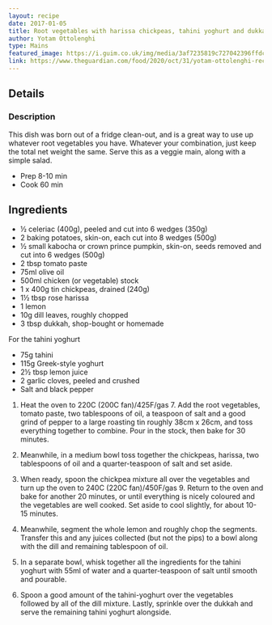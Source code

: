 ```yaml
---
layout: recipe
date: 2017-01-05
title: Root vegetables with harissa chickpeas, tahini yoghurt and dukkah
author: Yotam Ottolenghi
type: Mains
featured_image: https://i.guim.co.uk/img/media/3af7235819c727042396ffdc3e7db67b399f3966/0_0_3731_4384/master/3731.jpg?width=620&quality=45&auto=format&fit=max&dpr=2&s=57da1042c2482f1f0b434b7416121a63
link: https://www.theguardian.com/food/2020/oct/31/yotam-ottolenghi-recipes-autumn-veg-buttered-kohlrabi-yuca-fries
---
```

## Details
### Description
This dish was born out of a fridge clean-out, and is a great way to use up whatever root vegetables you have. Whatever your combination, just keep the total net weight the same. Serve this as a veggie main, along with a simple salad.

* Prep 8-10 min
* Cook 60 min

## Ingredients
* ½ celeriac (400g), peeled and cut into 6 wedges (350g)
* 2 baking potatoes, skin-on, each cut into 8 wedges (500g)
* ½ small kabocha or crown prince pumpkin, skin-on, seeds removed and cut into 6 wedges (500g)
* 2 tbsp tomato paste
* 75ml olive oil
* 500ml chicken (or vegetable) stock
* 1 x 400g tin chickpeas, drained (240g)
* 1½ tbsp rose harissa
* 1 lemon
* 10g dill leaves, roughly chopped
* 3 tbsp dukkah, shop-bought or homemade

For the tahini yoghurt
* 75g tahini
* 115g Greek-style yoghurt
* 2½ tbsp lemon juice
* 2 garlic cloves, peeled and crushed
* Salt and black pepper

1. Heat the oven to 220C (200C fan)/425F/gas 7. Add the root vegetables, tomato paste, two tablespoons of oil, a teaspoon of salt and a good grind of pepper to a large roasting tin roughly 38cm x 26cm, and toss everything together to combine. Pour in the stock, then bake for 30 minutes.

1. Meanwhile, in a medium bowl toss together the chickpeas, harissa, two tablespoons of oil and a quarter-teaspoon of salt and set aside.

1. When ready, spoon the chickpea mixture all over the vegetables and turn up the oven to 240C (220C fan)/450F/gas 9. Return to the oven and bake for another 20 minutes, or until everything is nicely coloured and the vegetables are well cooked. Set aside to cool slightly, for about 10-15 minutes.

1. Meanwhile, segment the whole lemon and roughly chop the segments. Transfer this and any juices collected (but not the pips) to a bowl along with the dill and remaining tablespoon of oil.

1. In a separate bowl, whisk together all the ingredients for the tahini yoghurt with 55ml of water and a quarter-teaspoon of salt until smooth and pourable.

1. Spoon a good amount of the tahini-yoghurt over the vegetables followed by all of the dill mixture. Lastly, sprinkle over the dukkah and serve the remaining tahini yoghurt alongside.